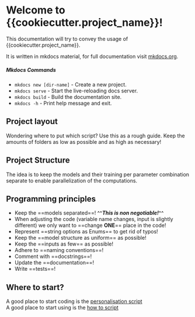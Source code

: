 # Welcome to {{cookiecutter.project_name}}!

This documentation will try to convey the usage of {{cookiecutter.project_name}}.

It is written in mkdocs material, for full documentation visit [mkdocs.org](https://www.mkdocs.org).

##### Mkdocs Commands

* `mkdocs new [dir-name]` - Create a new project.
* `mkdocs serve` - Start the live-reloading docs server.
* `mkdocs build` - Build the documentation site.
* `mkdocs -h` - Print help message and exit.

## Project layout

Wondering where to put which script? Use this as a rough guide. Keep the amounts of folders as low as possible and as
high as necessary!

## Project Structure

The idea is to keep the models and their training per parameter combination separate to enable parallelization of the
computations.

## Programming principles

* Keep the ==models separated==! ^^***This is non negotiable!***^^
* When adjusting the code (variable name changes, input is slightly different) we only want to ==change **ONE**== place
  in
  the code!
* Represent ==string options as Enums== to get rid of typos!
* Keep the ==model structure as uniform== as possible!
* Keep the ==inputs as few== as possible!
* Adhere to ==naming conventions==!
* Comment with ==docstrings==!
* Update the ==documentation==!
* Write ==tests==!

## Where to start?

A good place to start coding is the [personalisation script](tutorials/personalisation.md)  
A good place to start using is the [how to script](tutorials/how_to_use.md)
